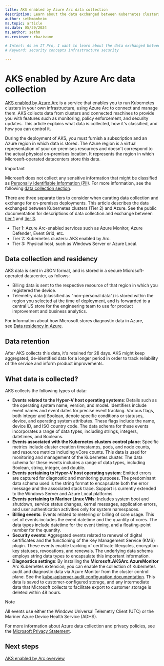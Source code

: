 ```yaml
---
title: AKS enabled by Azure Arc data collection
description: Learn about the data exchanged between Kubernetes clusters and Azure.
author: sethmanheim
ms.topic: article
ms.date: 05/29/2024
ms.author: sethm 
ms.reviewer: rbaziwane

# Intent: As an IT Pro, I want to learn about the data exchanged between Kubernetes clusters and Azure.
# Keyword: security concepts infrastructure security

---
```


# AKS enabled by Azure Arc data collection

[AKS enabled by Azure Arc](overview.md) is a service that enables you to run Kubernetes clusters in your own infrastructure, using Azure Arc to connect and manage them. AKS collects data from clusters and connected machines to provide you with features such as monitoring, policy enforcement, and security updates. This article explains what data is collected, how it's classified, and how you can control it.

During the deployment of AKS, you must furnish a subscription and an Azure region in which data is stored. The Azure region is a virtual representation of your on-premises resources and doesn't correspond to the actual physical on-premises location. It represents the region in which Microsoft-operated datacenters store this data.

> [!IMPORTANT]
> Microsoft does not collect any sensitive information that might be classified as [Personally Identifiable Information (PII)](https://www.microsoft.com/microsoft-365-life-hacks/privacy-and-safety/what-is-pii). For more information, see the following [data collection section](#data-collection-and-residency).

There are three separate tiers to consider when curating data collection and exchange for on-premises deployments. This article describes the data exchanged between Kubernetes clusters (Tier 2) and Azure. See the public documentation for descriptions of data collection and exchange between [tier 1](/azure/azure-arc/kubernetes/conceptual-data-exchange) and [tier 3](/azure-stack/hci/concepts/data-collection).

- Tier 1: Azure Arc-enabled services such as Azure Monitor, Azure Defender, Event Grid, etc.
- Tier 2: Kubernetes clusters: AKS enabled by Arc.
- Tier 3: Physical host, such as Windows Server or Azure Local.

## Data collection and residency

AKS data is sent in JSON format, and is stored in a secure Microsoft-operated datacenter, as follows:

- Billing data is sent to the respective resource of that region in which you registered the device.
- Telemetry data (classified as "non-personal data") is stored within the region you selected at the time of deployment, and is forwarded to a central US store for the engineering team to use for product improvement and business analytics.

For information about how Microsoft stores diagnostic data in Azure, see [Data residency in Azure](https://azure.microsoft.com/global-infrastructure/data-residency/).

## Data retention

After AKS collects this data, it's retained for 28 days. AKS might keep aggregated, de-identified data for a longer period in order to track reliability of the service and inform product improvements.

## What data is collected?

AKS collects the following types of data:

- **Events related to the Hyper-V host operating systems**: Details such as the operating system name, version, and model. Identifiers include event names and event dates for precise event tracking. Various flags, both integer and Boolean, denote specific conditions or statuses, device, and operating system attributes. These flags include the name, device ID, and ISO country code. The data schema for these events incorporates a range of data types, including strings, integers, datetimes, and Booleans.
- **Events associated with the Kubernetes clusters control plane**: Specific metrics include cluster creation timestamps, pods, and node counts, and resource metrics including vCore counts. This data is used for monitoring and management of the Kubernetes cluster. The data schema for these events includes a range of data types, including Boolean, string, integer, and double.
- **Events pertaining to Hyper-V host operating system**: Emitted errors are captured for diagnostic and monitoring purposes. The predominant data schema used is the string format to encapsulate both the error message and the associated stack trace. Support is currently extended to the Windows Server and Azure Local platforms.
- **Events pertaining to Mariner Linux VMs**: Includes system boot and shutdown, service status changes, kernel messages, application errors, and user authentication activities only for system namespaces.
- **Billing events**: Events related to metering or billing of core usage. This set of events includes the event datetime and the quantity of cores. The data types include datetime for the event timing, and a floating-point number for the quantity.
- **Security events**: Aggregated events related to renewal of digital certificates and the functioning of the Key Management Service (KMS) plugin. These events enable tracking of certificate lifecycles, encryption key statuses, revocations, and renewals. The underlying data schema employs string data types to encapsulate this important information.
- **Diagnostics settings**: By installing the **Microsoft.AKSArc.AzureMonitor** Arc Kubernetes extension, you can enable the collection of Kubernetes audit and diagnostic data via Azure Monitor from the cluster control plane. See the [kube-apiserver audit configuration documentation](https://kubernetes.io/docs/reference/config-api/apiserver-audit.v1/#resource-types). This data is saved to customer-configured storage, and any intermediate data that Microsoft collects to facilitate export to customer storage is deleted within 48 hours.

> [!NOTE]
> All events use either the Windows Universal Telemetry Client (UTC) or the Mariner Azure Device Health Service (ADHS).

For more information about Azure data collection and privacy policies, see the [Microsoft Privacy Statement](https://privacy.microsoft.com/privacystatement).

## Next steps

[AKS enabled by Arc overview](aks-overview.md)

